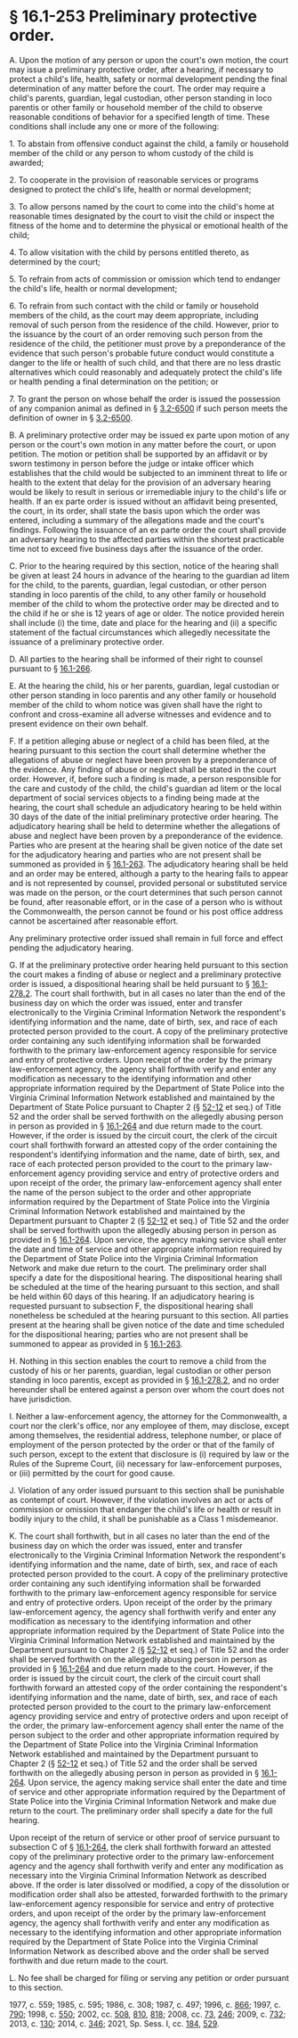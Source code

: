 # § 16.1-253 Preliminary protective order.

<p>A. Upon the motion of any person or upon the court's own motion, the court may issue a preliminary protective order, after a hearing, if necessary to protect a child's life, health, safety or normal development pending the final determination of any matter before the court. The order may require a child's parents, guardian, legal custodian, other person standing in loco parentis or other family or household member of the child to observe reasonable conditions of behavior for a specified length of time. These conditions shall include any one or more of the following:</p><p>1. To abstain from offensive conduct against the child, a family or household member of the child or any person to whom custody of the child is awarded;</p><p>2. To cooperate in the provision of reasonable services or programs designed to protect the child's life, health or normal development;</p><p>3. To allow persons named by the court to come into the child's home at reasonable times designated by the court to visit the child or inspect the fitness of the home and to determine the physical or emotional health of the child;</p><p>4. To allow visitation with the child by persons entitled thereto, as determined by the court;</p><p>5. To refrain from acts of commission or omission which tend to endanger the child's life, health or normal development;</p><p>6. To refrain from such contact with the child or family or household members of the child, as the court may deem appropriate, including removal of such person from the residence of the child. However, prior to the issuance by the court of an order removing such person from the residence of the child, the petitioner must prove by a preponderance of the evidence that such person's probable future conduct would constitute a danger to the life or health of such child, and that there are no less drastic alternatives which could reasonably and adequately protect the child's life or health pending a final determination on the petition; or</p><p>7. To grant the person on whose behalf the order is issued the possession of any companion animal as defined in § <a href='/vacode/3.2-6500/'>3.2-6500</a> if such person meets the definition of owner in § <a href='/vacode/3.2-6500/'>3.2-6500</a>.</p><p>B. A preliminary protective order may be issued ex parte upon motion of any person or the court's own motion in any matter before the court, or upon petition. The motion or petition shall be supported by an affidavit or by sworn testimony in person before the judge or intake officer which establishes that the child would be subjected to an imminent threat to life or health to the extent that delay for the provision of an adversary hearing would be likely to result in serious or irremediable injury to the child's life or health. If an ex parte order is issued without an affidavit being presented, the court, in its order, shall state the basis upon which the order was entered, including a summary of the allegations made and the court's findings. Following the issuance of an ex parte order the court shall provide an adversary hearing to the affected parties within the shortest practicable time not to exceed five business days after the issuance of the order.</p><p>C. Prior to the hearing required by this section, notice of the hearing shall be given at least 24 hours in advance of the hearing to the guardian ad litem for the child, to the parents, guardian, legal custodian, or other person standing in loco parentis of the child, to any other family or household member of the child to whom the protective order may be directed and to the child if he or she is 12 years of age or older. The notice provided herein shall include (i) the time, date and place for the hearing and (ii) a specific statement of the factual circumstances which allegedly necessitate the issuance of a preliminary protective order.</p><p>D. All parties to the hearing shall be informed of their right to counsel pursuant to § <a href='/vacode/16.1-266/'>16.1-266</a>.</p><p>E. At the hearing the child, his or her parents, guardian, legal custodian or other person standing in loco parentis and any other family or household member of the child to whom notice was given shall have the right to confront and cross-examine all adverse witnesses and evidence and to present evidence on their own behalf.</p><p>F. If a petition alleging abuse or neglect of a child has been filed, at the hearing pursuant to this section the court shall determine whether the allegations of abuse or neglect have been proven by a preponderance of the evidence. Any finding of abuse or neglect shall be stated in the court order. However, if, before such a finding is made, a person responsible for the care and custody of the child, the child's guardian ad litem or the local department of social services objects to a finding being made at the hearing, the court shall schedule an adjudicatory hearing to be held within 30 days of the date of the initial preliminary protective order hearing. The adjudicatory hearing shall be held to determine whether the allegations of abuse and neglect have been proven by a preponderance of the evidence. Parties who are present at the hearing shall be given notice of the date set for the adjudicatory hearing and parties who are not present shall be summoned as provided in § <a href='/vacode/16.1-263/'>16.1-263</a>. The adjudicatory hearing shall be held and an order may be entered, although a party to the hearing fails to appear and is not represented by counsel, provided personal or substituted service was made on the person, or the court determines that such person cannot be found, after reasonable effort, or in the case of a person who is without the Commonwealth, the person cannot be found or his post office address cannot be ascertained after reasonable effort.</p><p>Any preliminary protective order issued shall remain in full force and effect pending the adjudicatory hearing.</p><p>G. If at the preliminary protective order hearing held pursuant to this section the court makes a finding of abuse or neglect and a preliminary protective order is issued, a dispositional hearing shall be held pursuant to § <a href='/vacode/16.1-278.2/'>16.1-278.2</a>. The court shall forthwith, but in all cases no later than the end of the business day on which the order was issued, enter and transfer electronically to the Virginia Criminal Information Network the respondent's identifying information and the name, date of birth, sex, and race of each protected person provided to the court. A copy of the preliminary protective order containing any such identifying information shall be forwarded forthwith to the primary law-enforcement agency responsible for service and entry of protective orders. Upon receipt of the order by the primary law-enforcement agency, the agency shall forthwith verify and enter any modification as necessary to the identifying information and other appropriate information required by the Department of State Police into the Virginia Criminal Information Network established and maintained by the Department of State Police pursuant to Chapter 2 (§ <a href='/vacode/52-12/'>52-12</a> et seq.) of Title 52 and the order shall be served forthwith on the allegedly abusing person in person as provided in § <a href='/vacode/16.1-264/'>16.1-264</a> and due return made to the court. However, if the order is issued by the circuit court, the clerk of the circuit court shall forthwith forward an attested copy of the order containing the respondent's identifying information and the name, date of birth, sex, and race of each protected person provided to the court to the primary law-enforcement agency providing service and entry of protective orders and upon receipt of the order, the primary law-enforcement agency shall enter the name of the person subject to the order and other appropriate information required by the Department of State Police into the Virginia Criminal Information Network established and maintained by the Department pursuant to Chapter 2 (§ <a href='/vacode/52-12/'>52-12</a> et seq.) of Title 52 and the order shall be served forthwith upon the allegedly abusing person in person as provided in § <a href='/vacode/16.1-264/'>16.1-264</a>. Upon service, the agency making service shall enter the date and time of service and other appropriate information required by the Department of State Police into the Virginia Criminal Information Network and make due return to the court. The preliminary order shall specify a date for the dispositional hearing. The dispositional hearing shall be scheduled at the time of the hearing pursuant to this section, and shall be held within 60 days of this hearing. If an adjudicatory hearing is requested pursuant to subsection F, the dispositional hearing shall nonetheless be scheduled at the hearing pursuant to this section. All parties present at the hearing shall be given notice of the date and time scheduled for the dispositional hearing; parties who are not present shall be summoned to appear as provided in § <a href='/vacode/16.1-263/'>16.1-263</a>.</p><p>H. Nothing in this section enables the court to remove a child from the custody of his or her parents, guardian, legal custodian or other person standing in loco parentis, except as provided in § <a href='/vacode/16.1-278.2/'>16.1-278.2</a>, and no order hereunder shall be entered against a person over whom the court does not have jurisdiction.</p><p>I. Neither a law-enforcement agency, the attorney for the Commonwealth, a court nor the clerk's office, nor any employee of them, may disclose, except among themselves, the residential address, telephone number, or place of employment of the person protected by the order or that of the family of such person, except to the extent that disclosure is (i) required by law or the Rules of the Supreme Court, (ii) necessary for law-enforcement purposes, or (iii) permitted by the court for good cause.</p><p>J. Violation of any order issued pursuant to this section shall be punishable as contempt of court. However, if the violation involves an act or acts of commission or omission that endanger the child's life or health or result in bodily injury to the child, it shall be punishable as a Class 1 misdemeanor.</p><p>K. The court shall forthwith, but in all cases no later than the end of the business day on which the order was issued, enter and transfer electronically to the Virginia Criminal Information Network the respondent's identifying information and the name, date of birth, sex, and race of each protected person provided to the court. A copy of the preliminary protective order containing any such identifying information shall be forwarded forthwith to the primary law-enforcement agency responsible for service and entry of protective orders. Upon receipt of the order by the primary law-enforcement agency, the agency shall forthwith verify and enter any modification as necessary to the identifying information and other appropriate information required by the Department of State Police into the Virginia Criminal Information Network established and maintained by the Department pursuant to Chapter 2 (§ <a href='/vacode/52-12/'>52-12</a> et seq.) of Title 52 and the order shall be served forthwith on the allegedly abusing person in person as provided in § <a href='/vacode/16.1-264/'>16.1-264</a> and due return made to the court. However, if the order is issued by the circuit court, the clerk of the circuit court shall forthwith forward an attested copy of the order containing the respondent's identifying information and the name, date of birth, sex, and race of each protected person provided to the court to the primary law-enforcement agency providing service and entry of protective orders and upon receipt of the order, the primary law-enforcement agency shall enter the name of the person subject to the order and other appropriate information required by the Department of State Police into the Virginia Criminal Information Network established and maintained by the Department pursuant to Chapter 2 (§ <a href='/vacode/52-12/'>52-12</a> et seq.) of Title 52 and the order shall be served forthwith on the allegedly abusing person in person as provided in § <a href='/vacode/16.1-264/'>16.1-264</a>. Upon service, the agency making service shall enter the date and time of service and other appropriate information required by the Department of State Police into the Virginia Criminal Information Network and make due return to the court. The preliminary order shall specify a date for the full hearing.</p><p>Upon receipt of the return of service or other proof of service pursuant to subsection C of § <a href='/vacode/16.1-264/'>16.1-264</a>, the clerk shall forthwith forward an attested copy of the preliminary protective order to the primary law-enforcement agency and the agency shall forthwith verify and enter any modification as necessary into the Virginia Criminal Information Network as described above. If the order is later dissolved or modified, a copy of the dissolution or modification order shall also be attested, forwarded forthwith to the primary law-enforcement agency responsible for service and entry of protective orders, and upon receipt of the order by the primary law-enforcement agency, the agency shall forthwith verify and enter any modification as necessary to the identifying information and other appropriate information required by the Department of State Police into the Virginia Criminal Information Network as described above and the order shall be served forthwith and due return made to the court.</p><p>L. No fee shall be charged for filing or serving any petition or order pursuant to this section.</p><p>1977, c. 559; 1985, c. 595; 1986, c. 308; 1987, c. 497; 1996, c. <a href='http://lis.virginia.gov/cgi-bin/legp604.exe?961+ful+CHAP0866'>866</a>; 1997, c. <a href='http://lis.virginia.gov/cgi-bin/legp604.exe?971+ful+CHAP0790'>790</a>; 1998, c. <a href='http://lis.virginia.gov/cgi-bin/legp604.exe?981+ful+CHAP0550'>550</a>; 2002, cc. <a href='http://lis.virginia.gov/cgi-bin/legp604.exe?021+ful+CHAP0508'>508</a>, <a href='http://lis.virginia.gov/cgi-bin/legp604.exe?021+ful+CHAP0810'>810</a>, <a href='http://lis.virginia.gov/cgi-bin/legp604.exe?021+ful+CHAP0818'>818</a>; 2008, cc. <a href='http://lis.virginia.gov/cgi-bin/legp604.exe?081+ful+CHAP0073'>73</a>, <a href='http://lis.virginia.gov/cgi-bin/legp604.exe?081+ful+CHAP0246'>246</a>; 2009, c. <a href='http://lis.virginia.gov/cgi-bin/legp604.exe?091+ful+CHAP0732'>732</a>; 2013, c. <a href='http://lis.virginia.gov/cgi-bin/legp604.exe?131+ful+CHAP0130'>130</a>; 2014, c. <a href='http://lis.virginia.gov/cgi-bin/legp604.exe?141+ful+CHAP0346'>346</a>; 2021, Sp. Sess. I, cc. <a href='http://lis.virginia.gov/cgi-bin/legp604.exe?212+ful+CHAP0184'>184</a>, <a href='http://lis.virginia.gov/cgi-bin/legp604.exe?212+ful+CHAP0529'>529</a>.</p>